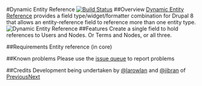 #Dynamic Entity Reference [![Build Status](https://travis-ci.org/jibran/dynamic_entity_reference.svg?branch=8.x-1.x)](https://travis-ci.org/jibran/dynamic_entity_reference)
##Overview
[Dynamic Entity Reference](https://www.drupal.org/project/dynamic_entity_reference) provides a field type/widget/formatter combination for Drupal 8 that allows an entity-reference field to reference more than one entity type.
![Dynamic Entity Reference](https://www.drupal.org/files/project-images/Screen%20Shot%202014-06-11%20at%208.00.21%20am.png)
##Features
Create a single field to hold references to Users and Nodes. Or Terms and Nodes, or all three.

##Requirements
Entity reference (in core)

##Known problems
Please use the [issue queue](https://www.drupal.org/project/issues/dynamic_entity_reference) to report problems

##Credits
Development being undertaken by [@larowlan](https://www.drupal.org/u/larowlan) and [@jibran](https://www.drupal.org/u/jibran) of [PreviousNext](https://www.drupal.org/marketplace/previousnext)